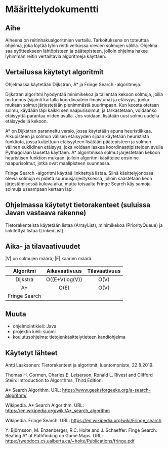 # Määrittelydokumentti

## Aihe 

Aiheena on reitinhakualgoritmien vertailu. Tarkoituksena on toteuttaa ohjelma, joka löytää 
lyhin reitti verkossa olevien solmujen välillä. Ohjelma saa syötteekseen lähtöpisteen 
ja päätepisteen, jolloin ohjelma hakee lyhimmän reitin vertailtavia algoritmeja käyttäen. 

## Vertailussa käytetyt algoritmit 
Ohjelmassa käytetään Dijkstran, A* ja Fringe Search -algoritmeja. 

Dijkstran algoritmi hyödyntää minimikekoa ja tallentaa kekoon solmuja, joilla on tunnus (sijainti kartalla 
koordinaatein ilmaistuna) ja etäisyys, jonka mukaan solmut järjestetään pienimmästä suurimpaan. Kun keosta otetaan 
solmu, käydään läpi kaikki sen naapurisolmut, ja tarkastetaan, voidaanko etäisyyttä parantaa niiden avulla. Jos 
voidaan, lisätään uusi solmu uudella etäisyydellä kekoon.

A* on Dijkstran paranneltu versio, jossa käytetään apuna heuristiikkaa. Alkupisteen ja solmun välisen etäisyyden 
sijaan käytetään heuristista funktiota, jossa kuljettuun etäisyyteen lisätään päätepisteen ja solmun välinen euklidinen 
etäisyys, joka voidaan laskea koordinaattipisteiden avulla Pythagoraan lausetta käyttäen. A* algoritmissa solmut 
järjestetään kekoon heuristisen funktion mukaan, jolloin algoritmi käsittelee ensin ne naapurisolmut, jotka ovat 
maalipisteen suunnassa.

Fringe Search -algoritmi käyttää linkitettyä listaa. Siinä käsittelyjonossa olevia solmuja ei pidetä suuruusjärjestyksessä, 
jolloin säästetään keon järjestämisessä kuluva aika, mutta toisaalta Fringe Search käy samoja solmuja useampaan kertaan läpi.


## Ohjelmassa käytetyt tietorakenteet (suluissa Javan vastaava rakenne)
Tietorakenteista käytetään listaa (ArrayList), minimikekoa (PriorityQueue) ja linkitettyä listaa (LinkedList).



## Aika- ja tilavaativuudet

|V| on solmujen määrä, |E| kaarien määrä.

| Algoritmi | Aikavaativuus | Tilavaativuus |
| :--------:|:-------------:|:-------------:|
| Dijkstra  | O((E+V)log(V)) | O(V)   |
| A*        | O(E)     | O(V) |
| Fringe Search   |       |  |



## Muuta

- ohjelmointikieli: Java
- projektin kieli: suomi
- koulutusohjelma: tietojenkäsittelytieteen kandiohjelma

## Käytetyt lähteet
Antti Laaksonen: Tietorakenteet ja algoritmit, luentomoniste, 22.8.2019. 

Thomas H. Cormen, Charles E. Leiserson, Ronald L. Rivest and Clifford Stein: Introduction to Algorithms, Third Edition.

A* Search Algorithm. URL: https://www.geeksforgeeks.org/a-search-algorithm/

Wikipedia. A* Search Algorithm. URL: https://en.wikipedia.org/wiki/A*_search_algorithm

Wikipedia. Fringe Search. URL: https://en.wikipedia.org/wiki/Fringe_search

Y. Björnsson, M. Enzenberger, R.C. Holte and J. Schaeffer: Finge Search: Beating A* at Pathfinding on Game Maps. URL: https://webdocs.cs.ualberta.ca/~holte/Publications/fringe.pdf
